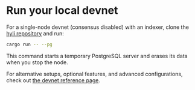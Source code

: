 # Run your local devnet

For a single-node devnet (consensus disabled) with an indexer, clone the [hyli repository](https://github.com/hyli-org/hyli) and run:

```sh
cargo run -- --pg
```

This command starts a temporary PostgreSQL server and erases its data when you stop the node.

For alternative setups, optional features, and advanced configurations, check out [the devnet reference page](../reference/devnet.md).
